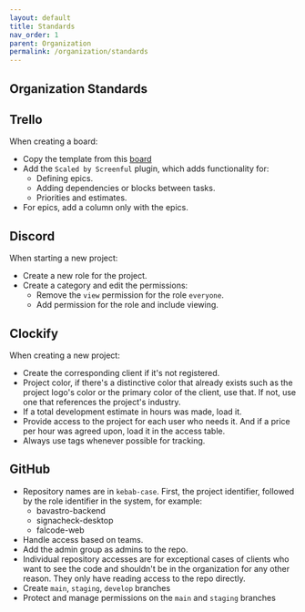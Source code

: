 ```yaml
---
layout: default
title: Standards
nav_order: 1
parent: Organization
permalink: /organization/standards
---
```


## Organization Standards

## Trello

When creating a board:

- Copy the template from this [board](https://trello.com/b/p2iycBpD)
- Add the `Scaled by Screenful` plugin, which adds functionality for:
    - Defining epics.
    - Adding dependencies or blocks between tasks.
    - Priorities and estimates.
- For epics, add a column only with the epics.

## Discord

When starting a new project:

- Create a new role for the project.
- Create a category and edit the permissions:
    - Remove the `view` permission for the role `everyone`.
    - Add permission for the role and include viewing.

## Clockify

When creating a new project:

- Create the corresponding client if it's not registered.
- Project color, if there's a distinctive color that already exists such as the project logo's color or the primary color of the client, use that. If not, use one that references the project's industry.
- If a total development estimate in hours was made, load it.
- Provide access to the project for each user who needs it. And if a price per hour was agreed upon, load it in the access table.
- Always use tags whenever possible for tracking.

## GitHub

- Repository names are in `kebab-case`. First, the project identifier, followed by the role identifier in the system, for example:
    - bavastro-backend
    - signacheck-desktop
    - falcode-web
- Handle access based on teams.
- Add the admin group as admins to the repo.
- Individual repository accesses are for exceptional cases of clients who want to see the code and shouldn't be in the organization for any other reason. They only have reading access to the repo directly.
- Create `main`, `staging`, `develop` branches
- Protect and manage permissions on the `main` and `staging` branches
